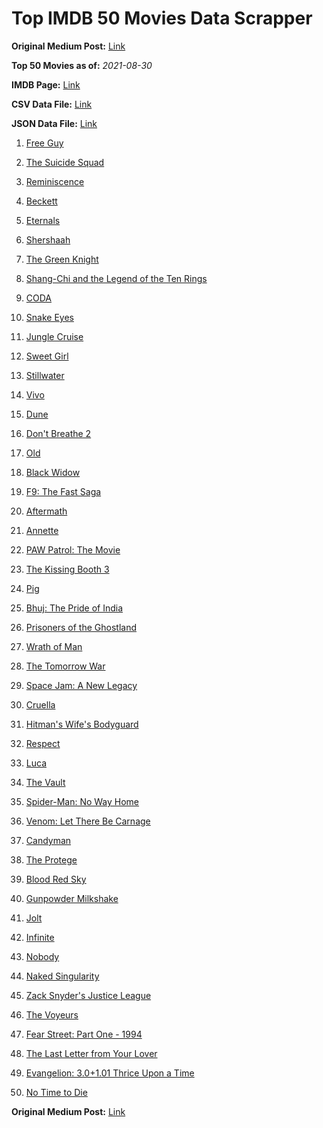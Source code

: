 # Top IMDB 50 Movies Data Scrapper

**Original Medium Post:** [Link](https://medium.com/@nishantsahoo/which-movie-should-i-watch-5c83a3c0f5b1) 

**Top 50 Movies as of:** _2021-08-30_

**IMDB Page:** [Link](http://www.imdb.com/search/title?release_date=2021,2021&title_type=feature)

**CSV Data File:** [Link](/Data/data.csv)

**JSON Data File:** [Link](/Data/data.json)

1. [Free Guy](https://www.imdb.com/title/tt6264654/?ref_=adv_li_tt)

2. [The Suicide Squad](https://www.imdb.com/title/tt6334354/?ref_=adv_li_tt)

3. [Reminiscence](https://www.imdb.com/title/tt3272066/?ref_=adv_li_tt)

4. [Beckett](https://www.imdb.com/title/tt10230994/?ref_=adv_li_tt)

5. [Eternals](https://www.imdb.com/title/tt9032400/?ref_=adv_li_tt)

6. [Shershaah](https://www.imdb.com/title/tt10295212/?ref_=adv_li_tt)

7. [The Green Knight](https://www.imdb.com/title/tt9243804/?ref_=adv_li_tt)

8. [Shang-Chi and the Legend of the Ten Rings](https://www.imdb.com/title/tt9376612/?ref_=adv_li_tt)

9. [CODA](https://www.imdb.com/title/tt10366460/?ref_=adv_li_tt)

10. [Snake Eyes](https://www.imdb.com/title/tt8404256/?ref_=adv_li_tt)

11. [Jungle Cruise](https://www.imdb.com/title/tt0870154/?ref_=adv_li_tt)

12. [Sweet Girl](https://www.imdb.com/title/tt10731768/?ref_=adv_li_tt)

13. [Stillwater](https://www.imdb.com/title/tt10696896/?ref_=adv_li_tt)

14. [Vivo](https://www.imdb.com/title/tt6338498/?ref_=adv_li_tt)

15. [Dune](https://www.imdb.com/title/tt1160419/?ref_=adv_li_tt)

16. [Don't Breathe 2](https://www.imdb.com/title/tt6246322/?ref_=adv_li_tt)

17. [Old](https://www.imdb.com/title/tt10954652/?ref_=adv_li_tt)

18. [Black Widow](https://www.imdb.com/title/tt3480822/?ref_=adv_li_tt)

19. [F9: The Fast Saga](https://www.imdb.com/title/tt5433138/?ref_=adv_li_tt)

20. [Aftermath](https://www.imdb.com/title/tt10691162/?ref_=adv_li_tt)

21. [Annette](https://www.imdb.com/title/tt6217926/?ref_=adv_li_tt)

22. [PAW Patrol: The Movie](https://www.imdb.com/title/tt11832046/?ref_=adv_li_tt)

23. [The Kissing Booth 3](https://www.imdb.com/title/tt12783454/?ref_=adv_li_tt)

24. [Pig](https://www.imdb.com/title/tt11003218/?ref_=adv_li_tt)

25. [Bhuj: The Pride of India](https://www.imdb.com/title/tt10062556/?ref_=adv_li_tt)

26. [Prisoners of the Ghostland](https://www.imdb.com/title/tt6372694/?ref_=adv_li_tt)

27. [Wrath of Man](https://www.imdb.com/title/tt11083552/?ref_=adv_li_tt)

28. [The Tomorrow War](https://www.imdb.com/title/tt9777666/?ref_=adv_li_tt)

29. [Space Jam: A New Legacy](https://www.imdb.com/title/tt3554046/?ref_=adv_li_tt)

30. [Cruella](https://www.imdb.com/title/tt3228774/?ref_=adv_li_tt)

31. [Hitman's Wife's Bodyguard](https://www.imdb.com/title/tt8385148/?ref_=adv_li_tt)

32. [Respect](https://www.imdb.com/title/tt2452150/?ref_=adv_li_tt)

33. [Luca](https://www.imdb.com/title/tt12801262/?ref_=adv_li_tt)

34. [The Vault](https://www.imdb.com/title/tt9742794/?ref_=adv_li_tt)

35. [Spider-Man: No Way Home](https://www.imdb.com/title/tt10872600/?ref_=adv_li_tt)

36. [Venom: Let There Be Carnage](https://www.imdb.com/title/tt7097896/?ref_=adv_li_tt)

37. [Candyman](https://www.imdb.com/title/tt9347730/?ref_=adv_li_tt)

38. [The Protege](https://www.imdb.com/title/tt6079772/?ref_=adv_li_tt)

39. [Blood Red Sky](https://www.imdb.com/title/tt6402468/?ref_=adv_li_tt)

40. [Gunpowder Milkshake](https://www.imdb.com/title/tt8368408/?ref_=adv_li_tt)

41. [Jolt](https://www.imdb.com/title/tt10228134/?ref_=adv_li_tt)

42. [Infinite](https://www.imdb.com/title/tt6654210/?ref_=adv_li_tt)

43. [Nobody](https://www.imdb.com/title/tt7888964/?ref_=adv_li_tt)

44. [Naked Singularity](https://www.imdb.com/title/tt9598214/?ref_=adv_li_tt)

45. [Zack Snyder's Justice League](https://www.imdb.com/title/tt12361974/?ref_=adv_li_tt)

46. [The Voyeurs](https://www.imdb.com/title/tt11235772/?ref_=adv_li_tt)

47. [Fear Street: Part One - 1994](https://www.imdb.com/title/tt6566576/?ref_=adv_li_tt)

48. [The Last Letter from Your Lover](https://www.imdb.com/title/tt1893273/?ref_=adv_li_tt)

49. [Evangelion: 3.0+1.01 Thrice Upon a Time](https://www.imdb.com/title/tt2458948/?ref_=adv_li_tt)

50. [No Time to Die](https://www.imdb.com/title/tt2382320/?ref_=adv_li_tt)

**Original Medium Post:** [Link](https://medium.com/@nishantsahoo/which-movie-should-i-watch-5c83a3c0f5b1) 
